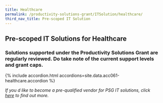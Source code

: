```yaml
---
title: Healthcare
permalink: /productivity-solutions-grant/ITSolution/healthcare/
third_nav_title: Pre-scoped IT Solution
---
```


## Pre-scoped IT Solutions for Healthcare

### Solutions supported under the Productivity Solutions Grant are regularly reviewed. Do take note of the current support levels and grant caps.

{% include accordion.html accordions=site.data.acc061-healthcare.accordion %}

_If you d like to become a pre-qualified vendor for PSG IT solutions, click <a target='_blank' href='https://www.imda.gov.sg/icmvendors' >here</a> to find out more._